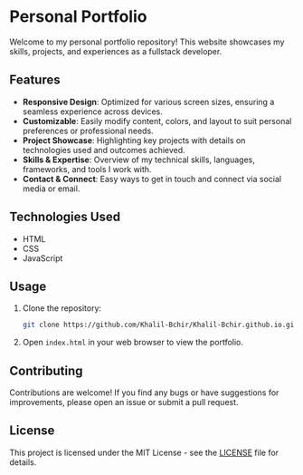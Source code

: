 # Personal Portfolio

Welcome to my personal portfolio repository! This website showcases my skills, projects, and experiences as a fullstack developer.

## Features

- **Responsive Design**: Optimized for various screen sizes, ensuring a seamless experience across devices.
- **Customizable**: Easily modify content, colors, and layout to suit personal preferences or professional needs.
- **Project Showcase**: Highlighting key projects with details on technologies used and outcomes achieved.
- **Skills & Expertise**: Overview of my technical skills, languages, frameworks, and tools I work with.
- **Contact & Connect**: Easy ways to get in touch and connect via social media or email.

## Technologies Used

- HTML
- CSS
- JavaScript

## Usage

1. Clone the repository:
   ```bash
   git clone https://github.com/Khalil-Bchir/Khalil-Bchir.github.io.git
   ```

2. Open `index.html` in your web browser to view the portfolio.

## Contributing

Contributions are welcome! If you find any bugs or have suggestions for improvements, please open an issue or submit a pull request.

## License

This project is licensed under the MIT License - see the [LICENSE](./LICENSE) file for details.
